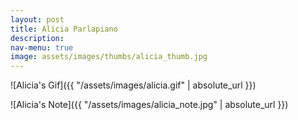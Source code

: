```yaml
---
layout: post
title: Alicia Parlapiano
description:
nav-menu: true
image: assets/images/thumbs/alicia_thumb.jpg
---
```


![Alicia's Gif]({{ "/assets/images/alicia.gif" | absolute_url }})

![Alicia's Note]({{ "/assets/images/alicia_note.jpg" | absolute_url }})
